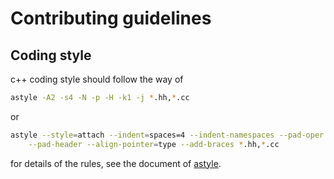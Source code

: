 # Contributing guidelines

## Coding style

c++ coding style should follow the way of  

```bash
astyle -A2 -s4 -N -p -H -k1 -j *.hh,*.cc
```

or  

```bash
astyle --style=attach --indent=spaces=4 --indent-namespaces --pad-oper \
    --pad-header --align-pointer=type --add-braces *.hh,*.cc
```

for details of the rules, see the document of [astyle](http://astyle.sourceforge.net/astyle.html).
